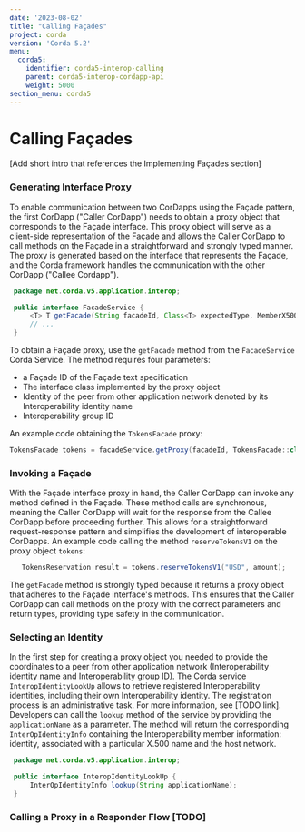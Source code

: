 ```yaml
---
date: '2023-08-02'
title: "Calling Façades"
project: corda
version: 'Corda 5.2'
menu:
  corda5:
    identifier: corda5-interop-calling
    parent: corda5-interop-cordapp-api
    weight: 5000
section_menu: corda5
---
```


# Calling Façades

[Add short intro that references the Implementing Façades section]

### Generating Interface Proxy

To enable communication between two CorDapps using the Façade pattern, the first CorDapp ("Caller CorDapp") needs to obtain
a proxy object that corresponds to the Façade interface. This proxy object will serve as a client-side representation of
the Façade and allows the Caller CorDapp to call methods on the Façade in a straightforward and strongly typed manner.
The proxy is generated based on the interface that represents the Façade, and the Corda framework handles the communication
with the other CorDapp ("Callee Cordapp").

   ```java
    package net.corda.v5.application.interop;

    public interface FacadeService {
        <T> T getFacade(String facadeId, Class<T> expectedType, MemberX500Name alias, String interopGroup);
        // ...
    }
   ```
To obtain a Façade proxy, use the `getFacade` method from the `FacadeService` Corda Service. The method requires four
parameters:
* a Façade ID of the Façade text specification
* The interface class implemented by the proxy object
* Identity of the peer from other application network denoted by its Interoperability identity name
* Interoperability group ID

An example code obtaining the ``TokensFacade`` proxy:
```java
TokensFacade tokens = facadeService.getProxy(facadeId, TokensFacade::class.java, interopX500Name, interopGroupId);
```
### Invoking a Façade

With the Façade interface proxy in hand, the Caller CorDapp can invoke any method defined in the
Façade. These method calls are synchronous, meaning the Caller CorDapp will wait for the response from the Callee
CorDapp before proceeding further. This allows for a straightforward request-response pattern and simplifies the
development of interoperable CorDapps. An example code calling the method ``reserveTokensV1`` on the proxy
object `tokens`:
```java
   TokensReservation result = tokens.reserveTokensV1("USD", amount);
```
The `getFacade` method is strongly typed because it returns a proxy object that adheres to the Façade interface's
methods. This ensures that the Caller CorDapp can call methods on the proxy with the correct parameters and return types,
providing type safety in the communication.

### Selecting an Identity

In the first step for creating a proxy object you needed to provide the coordinates
to a peer from other application network (Interoperability identity name and Interoperability group ID).
The Corda service `InteropIdentityLookUp` allows to retrieve registered Interoperability identities, including their own
Interoperability identity.
The registration process is an administrative task. For more information, see [TODO link].
Developers can call the `lookup` method of the service by providing the `applicationName` as a parameter. The
method will return the corresponding `InterOpIdentityInfo` containing the Interoperability member information:
identity, associated with a particular X.500 name and the host network.
```java
 package net.corda.v5.application.interop;

 public interface InteropIdentityLookUp {
     InterOpIdentityInfo lookup(String applicationName);
 }
```

### Calling a Proxy in a Responder Flow [TODO]
